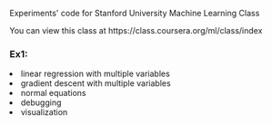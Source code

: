 <p>Experiments' code for Stanford University Machine Learning Class </p>
<p>You can view this class at https://class.coursera.org/ml/class/index</p>

<h3>Ex1:</h3>

<li>linear regression with multiple variables
<li>gradient descent with multiple variables
<li>normal equations
<li>debugging
<li>visualization
